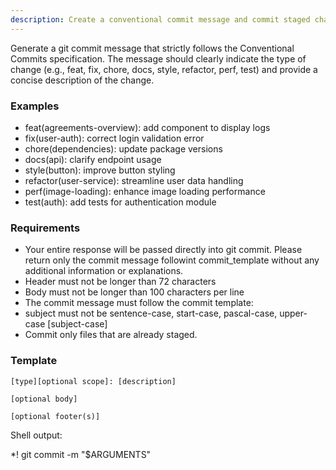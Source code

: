 ```yaml
---
description: Create a conventional commit message and commit staged changes
---
```


Generate a git commit message that strictly follows the Conventional Commits specification. The message should clearly indicate the type of change (e.g., feat, fix, chore, docs, style, refactor, perf, test) and provide a concise description of the change.

### Examples

- feat(agreements-overview): add component to display logs
- fix(user-auth): correct login validation error
- chore(dependencies): update package versions
- docs(api): clarify endpoint usage
- style(button): improve button styling
- refactor(user-service): streamline user data handling
- perf(image-loading): enhance image loading performance
- test(auth): add tests for authentication module

### Requirements

- Your entire response will be passed directly into git commit. Please return only the commit message followint commit_template without any additional information or explanations.
- Header must not be longer than 72 characters
- Body must not be longer than 100 characters per line
- The commit message must follow the commit template:
- subject must not be sentence-case, start-case, pascal-case, upper-case [subject-case]
- Commit only files that are already staged.

### Template

```text
[type][optional scope]: [description]

[optional body]

[optional footer(s)]
```

Shell output:

\*! git commit -m "$ARGUMENTS"
